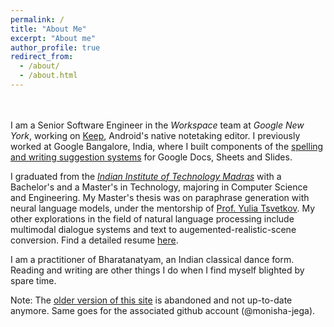 ```yaml
---
permalink: /
title: "About Me"
excerpt: "About me"
author_profile: true
redirect_from: 
  - /about/
  - /about.html
---
```


<br> <br>
I am a Senior Software Engineer in the _Workspace_ team at _Google New York_, working on [Keep](https://www.google.com/keep/), Android's native notetaking editor. I previously worked at Google Bangalore, India, where I built components of the [spelling and writing suggestion systems](https://support.google.com/docs/answer/57859?hl=en&co=GENIE.Platform%3DDesktop&oco=0) for Google Docs, Sheets and Slides. 

I graduated from the [_Indian Institute of Technology Madras_](https://www.iitm.ac.in/) with a Bachelor's and a Master's in Technology, majoring in Computer Science and Engineering. My Master's thesis was on paraphrase generation with neural language models, under the mentorship of [Prof. Yulia Tsvetkov](https://homes.cs.washington.edu/~yuliats/). My other explorations in the field of natural language processing include multimodal dialogue systems and text to augemented-realistic-scene conversion. Find a detailed resume [here](/files/cv.pdf).

I am a practitioner of Bharatanatyam, an Indian classical dance form. Reading and writing are other things I do when I find myself blighted by spare time. 

Note: The [older version of this site](https://monisha-jega.github.io/) is abandoned and not up-to-date anymore. Same goes for the associated github account (@monisha-jega).
